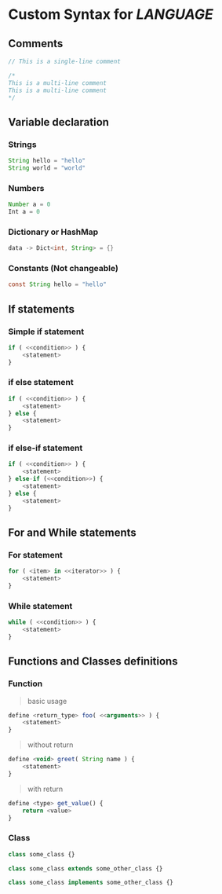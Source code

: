 # Custom Syntax for *LANGUAGE*

## Comments

```js
// This is a single-line comment

/*
This is a multi-line comment
This is a multi-line comment
*/
```

## Variable declaration

### Strings

```java
String hello = "hello"
String world = "world"
```

### Numbers

```java
Number a = 0
Int a = 0
```

### Dictionary or HashMap

```java
data -> Dict<int, String> = {}
```

### Constants (Not changeable)

```java
const String hello = "hello"
```

## If statements

### Simple if statement

```js
if ( <<condition>> ) {
    <statement>
}
```

### if else statement

```js
if ( <<condition>> ) {
    <statement>
} else {
    <statement>
}
```

### if else-if statement

````js
if ( <<condition>> ) {
    <statement>
} else-if (<<condition>>) {
    <statement>
} else {
    <statement>
}
````

## For and While statements

### For statement

```js
for ( <item> in <<iterator>> ) {
    <statement>
}
```

### While statement

```js
while ( <<condition>> ) {
    <statement>
}
```

## Functions and Classes definitions

### Function

> basic usage

```js
define <return_type> foo( <<arguments>> ) {
    <statement>
}
```

> without return

```js
define <void> greet( String name ) {
    <statement>
}
```

> with return

```js
define <type> get_value() {
    return <value>
}
```

### Class

```js
class some_class {}

class some_class extends some_other_class {}

class some_class implements some_other_class {}
```
